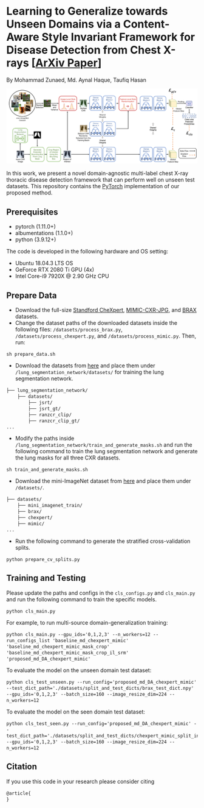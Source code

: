 # Learning to Generalize towards Unseen Domains via a Content-Aware Style Invariant Framework for Disease Detection from Chest X-rays [[ArXiv Paper]()]
By Mohammad Zunaed, Md. Aynal Haque, Taufiq Hasan

![](images/proposed_framework.png)

In this work, we present a novel domain-agnostic multi-label chest X-ray thoracic disease detection framework that can perform well on unseen test datasets. This repository contains the [PyTorch](http://pytorch.org/) implementation of our proposed method.

## Prerequisites
- pytorch (1.11.0+)
- albumentations (1.1.0+)
- python (3.9.12+)

The code is developed in the following hardware and OS setting:
- Ubuntu 18.04.3 LTS OS
- GeForce RTX 2080 Ti GPU (4x)
- Intel Core-i9 7920X @ 2.90 GHz CPU

## Prepare Data
- Download the full-size [Standford CheXpert](https://stanfordaimi.azurewebsites.net/datasets/8cbd9ed4-2eb9-4565-affc-111cf4f7ebe2), [MIMIC-CXR-JPG](https://physionet.org/content/mimic-cxr-jpg/2.0.0/), and [BRAX](https://physionet.org/content/brax/1.1.0/) datasets.
- Change the dataset paths of the downloaded datasets inside the following files: `/datasets/process_brax.py`, `/datasets/process_chexpert.py`, and `/datasets/process_mimic.py`. Then, run:
```
sh prepare_data.sh
```
- Download the datasets from [here]() and place them under `/lung_segmentation_network/datasets/`  for training the lung segmentation network.
```
├── lung_segmentation_network/
    ├── datasets/     
        ├── jsrt/
        ├── jsrt_gt/
        ├── ranzcr_clip/
        ├── ranzcr_clip_gt/			
...
```
- Modify the paths inside `/lung_segmentation_network/train_and_generate_masks.sh` and run the following command to train the lung segmentation network and generate the lung masks for all three CXR datasets.
```
sh train_and_generate_masks.sh
```
- Download the mini-ImageNet dataset from [here](https://www.kaggle.com/datasets/mohammadzunaed/mini-imagenet) and place them under `/datasets/`.
```
├── datasets/   
    ├── mini_imagenet_train/
    ├── brax/
    ├── chexpert/
    ├── mimic/			
...
```
- Run the following command to generate the stratified cross-validation splits.
```
python prepare_cv_splits.py
```

## Training and Testing
Please update the paths and configs in the `cls_configs.py` and `cls_main.py` and run the following command to train the specific models.
```
python cls_main.py
```

For example, to run multi-source domain-generalization training:
```
python cls_main.py --gpu_ids='0,1,2,3' --n_workers=12 --run_configs_list 'baseline_md_chexpert_mimic' 'baseline_md_chexpert_mimic_mask_crop' 'baseline_md_chexpert_mimic_mask_crop_il_srm' 'proposed_md_DA_chexpert_mimic'
```

To evaluate the model on the unseen domain test dataset:
```
python cls_test_unseen.py --run_config='proposed_md_DA_chexpert_mimic' --test_dict_path='./datasets/split_and_test_dicts/brax_test_dict.npy' --gpu_ids='0,1,2,3' --batch_size=160 --image_resize_dim=224 --n_workers=12
```

To evaluate the model on the seen domain test dataset:
```
python cls_test_seen.py --run_config='proposed_md_DA_chexpert_mimic' --test_dict_path='./datasets/split_and_test_dicts/chexpert_mimic_split_info_dict.npy' --gpu_ids='0,1,2,3' --batch_size=160 --image_resize_dim=224 --n_workers=12
```

## Citation
If you use this code in your research please consider citing
```
@article{
}
```
